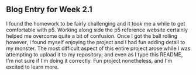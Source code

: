 ## Blog Entry for Week 2.1
I found the homework to be fairly challenging and it took me a while to get comfortable with p5. Working along side the p5 reference website certainly helped me overcome quite a bit of confusion. Once I got the ball rolling however, I found myself enjoying the project and I had fun adding detail to my monster. The most difficult aspect of this entire project arose while I was attempting to upload it to my repository; and even as I type this README, I'm not sure if I'm doing it correctly. Fun project nonetheless, and I'm excited to learn more.
